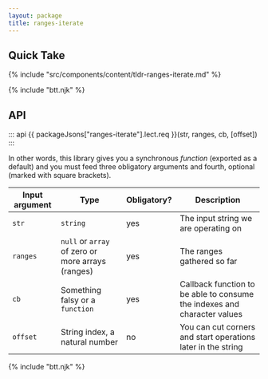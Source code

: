 ```yaml
---
layout: package
title: ranges-iterate
---
```


## Quick Take

{% include "src/components/content/tldr-ranges-iterate.md" %}

{% include "btt.njk" %}

## API

::: api
{{ packageJsons["ranges-iterate"].lect.req }}(str, ranges, cb, [offset])
:::

In other words, this library gives you a synchronous _function_ (exported as a default) and you must feed three obligatory arguments and fourth, optional (marked with square brackets).

| Input argument | Type                                              | Obligatory? | Description                                                              |
| -------------- | ------------------------------------------------- | ----------- | ------------------------------------------------------------------------ |
| `str`          | `string`                                          | yes         | The input string we are operating on                                     |
| `ranges`       | `null` or `array` of zero or more arrays (ranges) | yes         | The ranges gathered so far                                               |
| `cb`           | Something falsy or a `function`                  | yes         | Callback function to be able to consume the indexes and character values |
| `offset`       | String index, a natural number                    | no          | You can cut corners and start operations later in the string             |

{% include "btt.njk" %}
